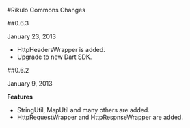 #Rikulo Commons Changes

##0.6.3

January 23, 2013


* HttpHeadersWrapper is added.
* Upgrade to new Dart SDK.

##0.6.2

January 9, 2013

**Features**

* StringUtil, MapUtil and many others are added.
* HttpRequestWrapper and HttpRespnseWrapper are added.
